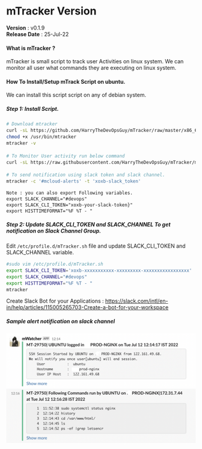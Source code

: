 # mTracker Version
 **Version**        : v0.1.9 <br>
 **Release Date**   : 25-Jul-22 <br>

#### What is mTracker ?
mTracker is small script to track user Activities on linux system. We can monitor all user what commands they are executing on linux system.

#### How To Install/Setup mTrack Script on ubuntu.
We can install this script script on any of debian system.

##### Step 1: Install Script.
```bash
# Download mtracker
curl -sL https://github.com/HarryTheDevOpsGuy/mTracker/raw/master/x86_64/mtracker -o /usr/bin/mtracker
chmod +x /usr/bin/mtracker
mtracker -v

# To Monitor User activity run below command
curl -sL https://raw.githubusercontent.com/HarryTheDevOpsGuy/mTracker/master/mtracker.sh -o /etc/profile.d/mTracker.sh

# To send notification using slack token and slack channel.
mtracker -c '#mcloud-alerts' -t 'xoxb-slack_token'
```

    Note : you can also export Following variables.
    export SLACK_CHANNEL="#devops"
    export SLACK_CLI_TOKEN="xoxb-your-slack-token}"
    export HISTTIMEFORMAT="%F %T - "


##### Step 2: Update SLACK_CLI_TOKEN and SLACK_CHANNEL To get notification on Slack Channel Group.

Edit `/etc/profile.d/mTracker.sh` file and update SLACK_CLI_TOKEN and SLACK_CHANNEL variable.

```bash
#sudo vim /etc/profile.d/mTracker.sh
export SLACK_CLI_TOKEN='xoxb-xxxxxxxxxxx-xxxxxxxxx-xxxxxxxxxxxxxxxxx'
export SLACK_CHANNEL="#devops"
export HISTTIMEFORMAT="%F %T - "
mtracker
```
Create Slack Bot for your Applications : https://slack.com/intl/en-in/help/articles/115005265703-Create-a-bot-for-your-workspace


##### Sample alert notification on slack channel
![Alt text](https://github.com/HarryTheDevOpsGuy/mTracker/raw/master/src/Alert-sample.png)
